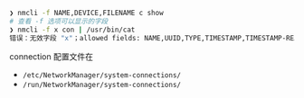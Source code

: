 ```bash
❯ nmcli -f NAME,DEVICE,FILENAME c show
# 查看 -f 选项可以显示的字段
❯ nmcli -f x con | /usr/bin/cat
错误：无效字段 "x"；allowed fields: NAME,UUID,TYPE,TIMESTAMP,TIMESTAMP-REAL,AUTOCONNECT,AUTOCONNECT-PRIORITY,READONLY,DBUS-PATH,ACTIVE,DEVICE,STATE,ACTIVE-PATH,SLAVE,FILENAME。
```

connection 配置文件在

- `/etc/NetworkManager/system-connections/`
- `/run/NetworkManager/system-connections/`
